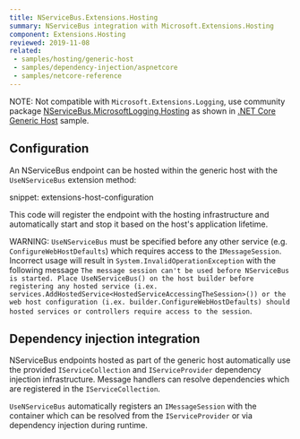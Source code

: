 ```yaml
---
title: NServiceBus.Extensions.Hosting
summary: NServiceBus integration with Microsoft.Extensions.Hosting
component: Extensions.Hosting
reviewed: 2019-11-08
related:
 - samples/hosting/generic-host
 - samples/dependency-injection/aspnetcore
 - samples/netcore-reference
---
```


NOTE: Not compatible with `Microsoft.Extensions.Logging`, use community package [NServiceBus.MicrosoftLogging.Hosting](https://www.nuget.org/packages/NServiceBus.MicrosoftLogging.Hosting) as shown in [.NET Core Generic Host](https://docs.microsoft.com/en-us/aspnet/core/fundamentals/host/generic-host) sample.

## Configuration

An NServiceBus endpoint can be hosted within the generic host with the `UseNServiceBus` extension method:

snippet: extensions-host-configuration

This code will register the endpoint with the hosting infrastructure and automatically start and stop it based on the host's application lifetime.

WARNING: `UseNServiceBus` must be specified before any other service (e.g. `ConfigureWebHostDefaults`) which requires access to the `IMessageSession`. Incorrect usage will result in `System.InvalidOperationException` with the following message `The message session can't be used before NServiceBus is started. Place UseNServiceBus() on the host builder before registering any hosted service (i.ex. services.AddHostedService<HostedServiceAccessingTheSession>()) or the web host configuration (i.ex. builder.ConfigureWebHostDefaults) should hosted services or controllers require access to the session`.

## Dependency injection integration

NServiceBus endpoints hosted as part of the generic host automatically use the provided `IServiceCollection` and `IServiceProvider` dependency injection infrastructure. Message handlers can resolve dependencies which are registered in the `IServiceCollection`.

`UseNServiceBus` automatically registers an `IMessageSession` with the container which can be resolved from the `IServiceProvider` or via dependency injection during runtime.